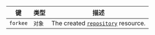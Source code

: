 | 键        | 类型   | 描述                                                                |
| -------- | ---- | ----------------------------------------------------------------- |
| `forkee` | `对象` | The created [`repository`](/v3/repos/#get-a-repository) resource. |